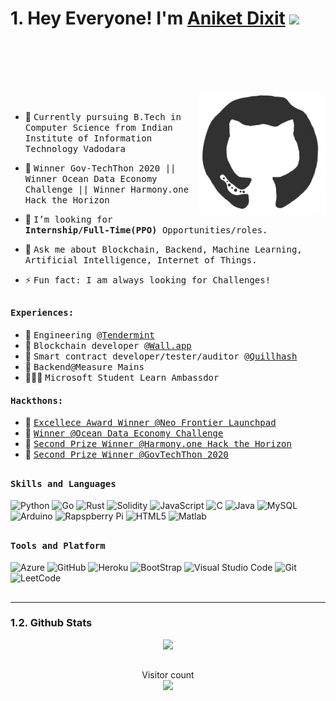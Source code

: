 # 1. Hey Everyone! I'm [Aniket Dixit](https://github.com/dixitaniket) <img src="https://github.com/himanshusharma89/himanshusharma89/blob/master/Hi.gif" width="25px">
<br><br>
<a href="https://twitter.com/_aniket_dixit">
  <img align="left" alt="" width="100px" src="https://img.shields.io/badge/Twitter-1DA1F2?style=for-the-badge&logo=Twitter&logoColor=white" />
</a>
<a href="https://www.linkedin.com/in/dixitaniket199">
  <img align="left" alt="" width="100px" src="https://img.shields.io/badge/Linkedin-0A66C2?style=for-the-badge&logo=Linkedin&logoColor=white" />
</a>
<a href="#">
  <img align="left" alt="" width="100px" src="https://img.shields.io/badge/Github-181717?style=for-the-badge&logo=Github&logoColor=white" />
</a>
<a href="mailto:dixitaniket199@gmail.com">
  <img align="left" alt="" width="70px" src="https://img.shields.io/badge/Gmail-EA4335?style=for-the-badge&logo=Gmail&logoColor=white" />
</a>
<a href="https://dixitaniket.ml">
  <img align="left" alt="" width="70px" src="https://img.shields.io/badge/About Me-EA4335?style=for-the-badge&logo=Website&logoColor=white" />
</a>
<br><br>
<!-- <img align="right" src="https://github.com/dixitaniket/dixitaniket/blob/master/opagain.gif" width="100%"/>
<!--  -->

<div>
<img align="right" src="https://github.com/dixitaniket/dixitaniket/blob/master/github_enter.gif" width="40%"/>
  <br>

- 👷 <samp>Currently pursuing B.Tech in Computer Science from Indian Institute of Information Technology Vadodara 
- 🥇 <samp> Winner Gov-TechThon 2020 || Winner Ocean Data Economy Challenge || Winner Harmony.one Hack the Horizon
- 💼 <samp>I’m looking for **Internship/Full-Time(PPO)** Opportunities/roles.
- 💬 <samp>Ask me about Blockchain, Backend, Machine Learning, Artificial Intelligence, Internet of Things.

- ⚡ <samp>Fun fact: I am always looking for Challenges! 
</div>

##

<div>
<h4><b><samp>Experiences:</samp></b></h4>
  
- 👷 <samp>Engineering @<a href="https://tendermint.com/">Tendermint</a><br>
- 👷 <samp>Blockchain developer @<a href="https://wall.app/">Wall.app</a><br>
- 👷 <samp>Smart contract developer/tester/auditor @<a href="https://quillhash.com">Quillhash</a><br>
- 👷 <samp>Backend@Measure Mains<br>
- 👨🏾‍💻 <samp>Microsoft Student Learn Ambassdor<br>
  
<h4><b><samp>Hackthons:</samp></b></h4>
  
- 👷 <samp><a href="https://devpost.com/software/dclubhouse">Excellece Award Winner @Neo Frontier Launchpad</a><br>
- 👷 <samp><a href="https://devpost.com/software/oceancaller">Winner @Ocean Data Economy Challenge</a><br>
- 👷 <samp><a href="https://gitcoin.co/issue/harmony-one/hackathon/1/100024063">Second Prize Winner @Harmony.one Hack the Horizon</a><br>
- 👷 <samp><a href="HTTPS://PIB.GOV.IN/PRESSRELEASEIFRAMEPAGE.ASPX?PRID=1670576">Second Prize Winner @GovTechThon 2020</a><br>



##
<h4><b><samp>Skills and Languages</samp></b></h4>


![Python](https://img.shields.io/badge/Python-3776AB?style=flat-square&logo=Python&logoColor=white)
![Go](https://img.shields.io/badge/Go-00ADD8?style=flat-square&logo=go&logoColor=white)
![Rust](https://img.shields.io/badge/Rust-black?style=flat-square&logo=rust&logoColor=white)
![Solidity](https://img.shields.io/badge/Solidity-3776AB?style=flat-square&logo=Solidity&logoColor=white)
![JavaScript](https://img.shields.io/badge/JavaScript-3776AB?style=flat-square&logo=JavaScript&logoColor=white)
![C](https://img.shields.io/badge/C-27338e?style=flat-square&logo=c&logoColor=white)
![Java](https://img.shields.io/badge/Java-013243?style=flat-square&logo=Java&logoColor=white)
![MySQL](https://img.shields.io/badge/MySQL-4479A1?style=flat-square&logo=MySQL&logoColor=white)
![Arduino](https://img.shields.io/badge/Arduino-00979D?style=flat-square&logo=Arduino&logoColor=white)
![Rapspberry Pi](https://img.shields.io/badge/Raspberry_pi-C51A4A?style=flat-square&logo=raspberry-pi&logoColor=white)
![HTML5](https://img.shields.io/badge/HTML5-E34F26?style=flat-square&logo=HTML5&logoColor=white)
![Matlab](https://img.shields.io/badge/MATLAB-800000?style=flat-square&logo=MathWorks&logoColor=white)


##
<h4><b><samp>Tools and Platform</samp></b></h4>

![Azure](https://img.shields.io/badge/Azure-4285F4?style=flat-square&logo=Azure&logoColor=white)
![GitHub](https://img.shields.io/badge/GitHub-181717?style=flat-square&logo=github)
![Heroku](https://img.shields.io/badge/Heroku-430098?style=flat-square&logo=Heroku&logoColor=white)
![BootStrap](https://img.shields.io/badge/Bootstrap-7952B3?style=flat-square&logo=bootstrap&logoColor=white)
![Visual Studio Code](https://img.shields.io/badge/Visual_Studio_Code-007ACC?style=flat-square&logo=Visual-Studio-Code&logoColor=white)
![Git](https://img.shields.io/badge/Git-F05032?style=flat-square&logo=Git&logoColor=white)
![LeetCode](https://img.shields.io/badge/LeetCode-107C10?style=flat-square&logo=LeetCode&logoColor=black)

##
---
### 1.2. Github Stats
<p align="center">
  <a href="https://github.com/dixitaniket">
    <img height="180em" src="https://github-readme-stats.vercel.app/api?username=dixitaniket&count_private=true&show_icons=true&theme=algolia&&include_all_commits=true"/>
<!--     <img height="180em" src="https://github-readme-stats-eight-theta.vercel.app/api/top-langs/?username=dixitaniket&hide=html,css&layout=compact&langs_count=8&theme=algolia"/> -->
  </a>
</p>

##
<p align="center"> 
  Visitor count<br>
  <img src="https://profile-counter.glitch.me/dixitaniket/count.svg" />
</p>

